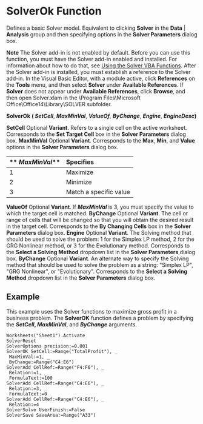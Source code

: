 
# SolverOk Function

Defines a basic Solver model. Equivalent to clicking  **Solver** in the **Data** | **Analysis** group and then specifying options in the **Solver Parameters** dialog box.


 **Note**  The Solver add-in is not enabled by default. Before you can use this function, you must have the Solver add-in enabled and installed. For information about how to do that, see  [Using the Solver VBA Functions](37d0aa49-2e5c-5efe-1c69-b5168af1f231.md). After the Solver add-in is installed, you must establish a reference to the Solver add-in. In the Visual Basic Editor, with a module active, click  **References** on the **Tools** menu, and then select **Solver** under **Available References**. If  **Solver** does not appear under **Available References**, click  **Browse**, and then open Solver.xlam in the \Program Files\Microsoft Office\Office14\Library\SOLVER subfolder.


 **SolverOk** **( _SetCell_**,  **_MaxMinVal_**,  **_ValueOf_**,  **_ByChange_**, **_Engine_**,  **_EngineDesc_)**

 **SetCell** Optional **Variant**. Refers to a single cell on the active worksheet. Corresponds to the  **Set Target Cell** box in the **Solver Parameters** dialog box.
 **MaxMinVal** Optional **Variant**. Corresponds to the  **Max**,  **Min**, and  **Value** options in the **Solver Parameters** dialog box.


|** **_MaxMinVal_****|**Specifies**|
|:-----|:-----|
|1|Maximize|
|2|Minimize|
|3|Match a specific value|
 **ValueOf** Optional **Variant**. If  **_MaxMinVal_** is 3, you must specify the value to which the target cell is matched.
 **ByChange** Optional **Variant**. The cell or range of cells that will be changed so that you will obtain the desired result in the target cell. Corresponds to the  **By Changing Cells** box in the **Solver Parameters** dialog box.
 **Engine** Optional **Variant**. The Solving method that should be used to solve the problem: 1 for the Simplex LP method, 2 for the GRG Nonlinear method, or 3 for the Evolutionary method. Corresponds to the  **Select a Solving Method** dropdown list in the **Solver Parameters** dialog box.
 **ByChange** Optional **Variant**. An alternate way to specify the Solving method that should be used to solve the problem as a string: "Simplex LP", "GRG Nonlinear", or "Evolutionary". Corresponds to the  **Select a Solving Method** dropdown list in the **Solver Parameters** dialog box.

## Example

This example uses the Solver functions to maximize gross profit in a business problem. The  **SolverOK** function defines a problem by specifying the **_SetCell_,  _MaxMinVal_**, and  **_ByChange_** arguments.


```
Worksheets("Sheet1").Activate 
SolverReset 
SolverOptions precision:=0.001 
SolverOK SetCell:=Range("TotalProfit"), _ 
 MaxMinVal:=1, _ 
 ByChange:=Range("C4:E6") 
SolverAdd CellRef:=Range("F4:F6"), _ 
 Relation:=1, _ 
 FormulaText:=100 
SolverAdd CellRef:=Range("C4:E6"), _ 
 Relation:=3, _ 
 FormulaText:=0 
SolverAdd CellRef:=Range("C4:E6"), _ 
 Relation:=4 
SolverSolve UserFinish:=False 
SolverSave SaveArea:=Range("A33")
```

